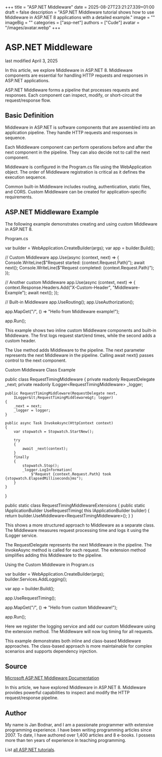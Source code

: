 +++
title = "ASP.NET Middleware"
date = 2025-08-27T23:21:27.339+01:00
draft = false
description = "ASP.NET Middleware tutorial shows how to use Middleware in ASP.NET 8 applications with a detailed example."
image = ""
imageBig = ""
categories = ["asp-net"]
authors = ["Cude"]
avatar = "/images/avatar.webp"
+++

# ASP.NET Middleware

last modified April 3, 2025

In this article, we explore Middleware in ASP.NET 8. Middleware components are
essential for handling HTTP requests and responses in ASP.NET applications.

ASP.NET Middleware forms a pipeline that processes requests and responses. Each
component can inspect, modify, or short-circuit the request/response flow.

## Basic Definition

Middleware in ASP.NET is software components that are assembled into an
application pipeline. They handle HTTP requests and responses in sequence.

Each Middleware component can perform operations before and after the next
component in the pipeline. They can also decide not to call the next component.

Middleware is configured in the Program.cs file using the WebApplication object.
The order of Middleware registration is critical as it defines the execution
sequence.

Common built-in Middleware includes routing, authentication, static files, and
CORS. Custom Middleware can be created for application-specific requirements.

## ASP.NET Middleware Example

The following example demonstrates creating and using custom Middleware in ASP.NET 8.

Program.cs
  

var builder = WebApplication.CreateBuilder(args);
var app = builder.Build();

// Custom Middleware
app.Use(async (context, next) =&gt;
{
    Console.WriteLine($"Request started: {context.Request.Path}");
    await next();
    Console.WriteLine($"Request completed: {context.Request.Path}");
});

// Another custom Middleware
app.Use(async (context, next) =&gt;
{
    context.Response.Headers.Add("X-Custom-Header", "Middleware-Example");
    await next();
});

// Built-in Middleware
app.UseRouting();
app.UseAuthorization();

app.MapGet("/", () =&gt; "Hello from Middleware example!");

app.Run();

This example shows two inline custom Middleware components and built-in Middleware.
The first logs request start/end times, while the second adds a custom header.

The Use method adds Middleware to the pipeline. The next
parameter represents the next Middleware in the pipeline. Calling await next()
passes control to the next component.

Custom Middleware Class Example
  

public class RequestTimingMiddleware
{
    private readonly RequestDelegate _next;
    private readonly ILogger&lt;RequestTimingMiddleware&gt; _logger;

    public RequestTimingMiddleware(RequestDelegate next, 
        ILogger&lt;RequestTimingMiddleware&gt; logger)
    {
        _next = next;
        _logger = logger;
    }

    public async Task InvokeAsync(HttpContext context)
    {
        var stopwatch = Stopwatch.StartNew();
        
        try
        {
            await _next(context);
        }
        finally
        {
            stopwatch.Stop();
            _logger.LogInformation(
                $"Request {context.Request.Path} took {stopwatch.ElapsedMilliseconds}ms");
        }
    }
}

public static class RequestTimingMiddlewareExtensions
{
    public static IApplicationBuilder UseRequestTiming(
        this IApplicationBuilder builder)
    {
        return builder.UseMiddleware&lt;RequestTimingMiddleware&gt;();
    }
}

This shows a more structured approach to Middleware as a separate class. The
Middleware measures request processing time and logs it using the ILogger service.

The RequestDelegate represents the next Middleware in the pipeline.
The InvokeAsync method is called for each request. The extension
method simplifies adding this Middleware to the pipeline.

Using the Custom Middleware in Program.cs
  

var builder = WebApplication.CreateBuilder(args);
builder.Services.AddLogging();

var app = builder.Build();

app.UseRequestTiming();

app.MapGet("/", () =&gt; "Hello from custom Middleware!");

app.Run();

Here we register the logging service and add our custom Middleware using the
extension method. The Middleware will now log timing for all requests.

This example demonstrates both inline and class-based Middleware approaches.
The class-based approach is more maintainable for complex scenarios and supports
dependency injection.

## Source

[Microsoft ASP.NET Middleware Documentation](https://learn.microsoft.com/en-us/aspnet/core/fundamentals/middleware/?view=aspnetcore-8.0)

In this article, we have explored Middleware in ASP.NET 8. Middleware provides
powerful capabilities to inspect and modify the HTTP request/response pipeline.

## Author

My name is Jan Bodnar, and I am a passionate programmer with extensive
programming experience. I have been writing programming articles since 2007.
To date, I have authored over 1,400 articles and 8 e-books. I possess more
than ten years of experience in teaching programming.

List [all ASP.NET tutorials](/all/#asp-net).